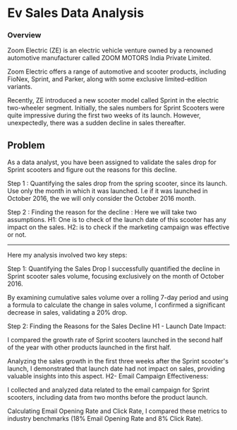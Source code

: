  #    Ev Sales Data Analysis 

 ### Overview

 Zoom Electric (ZE) is an electric vehicle venture owned by a renowned automotive manufacturer called ZOOM MOTORS India Private Limited.
 
Zoom Electric offers a range of automotive and scooter products, including FioNex, Sprint, and Parker, along with some exclusive limited-edition variants.

Recently, ZE introduced a new scooter model called Sprint in the electric two-wheeler segment. Initially, the sales numbers for Sprint Scooters were quite impressive during the first two weeks of its launch. However, unexpectedly, there was a sudden decline in sales thereafter.

## Problem 
As a data analyst, you have been assigned to validate the sales drop for Sprint scooters and figure out the reasons for this decline.

Step 1 : Quantifying the sales drop from the spring scooter, since its launch. Use only the month in which it was launched. I.e if it was launched in October 2016, the we will only consider the October 2016 month.

Step 2 : Finding the reason for the decline : 
Here we will take two assumptions.
H1: One is to check of the launch date of this scooter has any impact on the sales. 
H2: is to check if the marketing campaign was effective or not.

------------------------------

Here my analysis involved two key steps:


Step 1: Quantifying the Sales Drop
I successfully quantified the decline in Sprint scooter sales volume, focusing exclusively on the month of October 2016.

By examining cumulative sales volume over a rolling 7-day period and using a formula to calculate the change in sales volume, I confirmed a significant decrease in sales, validating a 20% drop.

Step 2: Finding the Reasons for the Sales Decline
H1 - Launch Date Impact:

I compared the growth rate of Sprint scooters launched in the second half of the year with other products launched in the first half.

Analyzing the sales growth in the first three weeks after the Sprint scooter's launch, I demonstrated that launch date had not impact on sales, providing valuable insights into this aspect.
H2- Email Campaign Effectiveness:

I collected and analyzed data related to the email campaign for Sprint scooters, including data from two months before the product launch.

Calculating Email Opening Rate and Click Rate, 
I compared these metrics to industry benchmarks (18% Email Opening Rate and 8% Click Rate).
